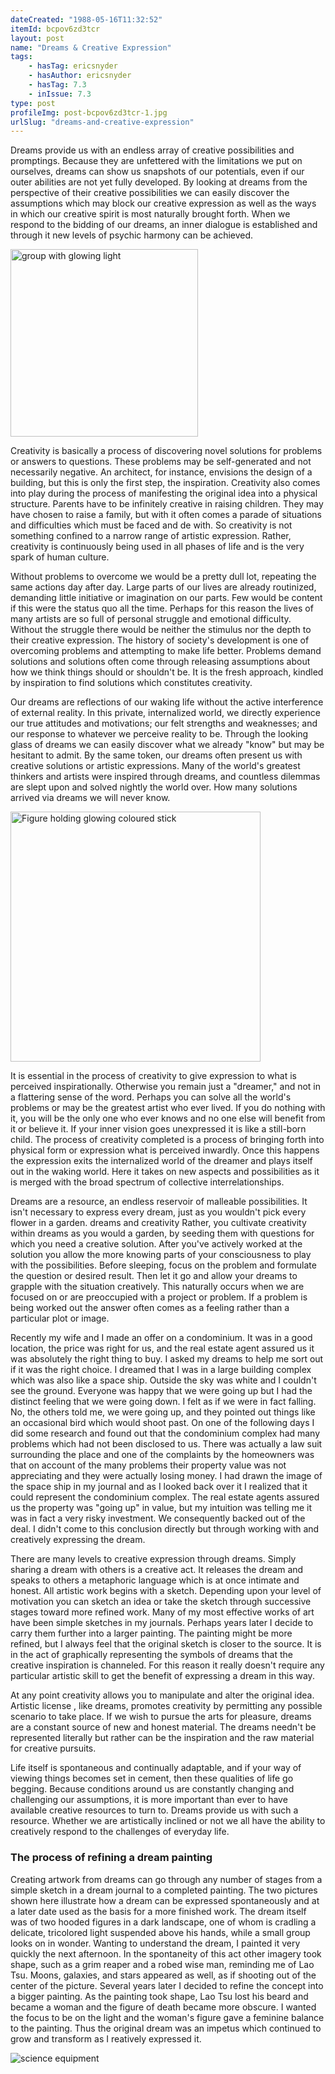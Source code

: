 ```yaml
---
dateCreated: "1988-05-16T11:32:52"
itemId: bcpov6zd3tcr
layout: post
name: "Dreams & Creative Expression"
tags:
    - hasTag: ericsnyder
    - hasAuthor: ericsnyder
    - hasTag: 7.3
    - inIssue: 7.3
type: post
profileImg: post-bcpov6zd3tcr-1.jpg
urlSlug: "dreams-and-creative-expression"
---
```


Dreams provide us with an endless array of creative possibilities and promptings. Because they are unfettered with the limitations we put on ourselves, dreams can show us snapshots of our potentials, even if our outer abilities are not yet fully developed. By looking at dreams from the perspective of their creative possibilities we can easily discover the assumptions which may block our creative expression as well as the ways in which our creative spirit is most naturally brought forth. When we respond to the bidding of our dreams, an inner dialogue is established and through it new levels of psychic harmony can be achieved.

<img src="../images/post-bcpov6zd3tcr-0.jpg" alt="group with glowing light" width="300" height="auto"/>

Creativity is basically a process of discovering novel solutions for problems or answers to questions. These problems may be self-generated and not necessarily negative. An architect, for instance, envisions the design of a building, but this is only the first step, the inspiration. Creativity also comes into play during the process of manifesting the original idea into a physical structure. Parents have to be infinitely creative in raising children. They may have chosen to raise a family, but with it often comes a parade of situations and difficulties which must be faced and de with. So creativity is not something confined to a narrow range of artistic expression. Rather, creativity is continuously being used in all phases of life and is the very spark of human culture.

Without problems to overcome we would be a pretty dull lot, repeating the same actions day after day. Large parts of our lives are already routinized, demanding little initiative or imagination on our parts. Few would be content if this were the status quo all the time. Perhaps for this reason the lives of many artists are so full of personal struggle and emotional difficulty. Without the struggle there would be neither the stimulus nor the depth to their creative expression. The history of society's development is one of overcoming problems and attempting to make life better. Problems demand solutions and solutions often come through releasing assumptions about how we think things should or shouldn't be. It is the fresh approach, kindled by inspiration to find solutions which constitutes creativity.

Our dreams are reflections of our waking life without the active interference of external reality. In this private, internalized world, we directly experience our true attitudes and motivations; our felt strengths and weaknesses; and our response to whatever we perceive reality to be. Through the looking glass of dreams we can easily discover what we already "know" but may be hesitant to admit. By the same token, our dreams often present us with creative solutions or artistic expressions. Many of the world's greatest thinkers and artists were inspired through dreams, and countless dilemmas are slept upon and solved nightly the world over. How many solutions arrived via dreams we will never know.

<img src="../images/post-bcpov6zd3tcr-1.jpg" alt="Figure holding glowing coloured stick" width="400" height="auto"/>

It is essential in the process of creativity to give expression to what is perceived inspirationally. Otherwise you remain just a "dreamer," and not in a flattering sense of the word. Perhaps you can solve all the world's problems or may be the greatest artist who ever lived. If you do nothing with it, you will be the only one who ever knows and no one else will benefit from it or believe it. If your inner vision goes unexpressed it is like a still-born child. The process of creativity completed is a process of bringing forth into physical form or expression what is perceived inwardly. Once this happens the expression exits the internalized world of the dreamer and plays itself out in the waking world. Here it takes on new aspects and possibilities as it is merged with the broad spectrum of collective interrelationships.

Dreams are a resource, an endless reservoir of malleable possibilities. It isn't necessary to express every dream, just as you wouldn't pick every flower in a garden. dreams and creativity Rather, you cultivate creativity within dreams as you would a garden, by seeding them with questions for which you need a creative solution. After you've actively worked at the solution you allow the more knowing parts of your consciousness to play with the possibilities. Before sleeping, focus on the problem and formulate the question or desired result. Then let it go and allow your dreams to grapple with the situation creatively. This naturally occurs when we are focused on or are preoccupied with a project or problem. If a problem is being worked out the answer often comes as a feeling rather than a particular plot or image.

Recently my wife and I made an offer on a condominium. It was in a good location, the price was right for us, and the real estate agent assured us it was absolutely the right thing to buy. I asked my dreams to help me sort out if it was the right choice. I dreamed that I was in a large building complex which was also like a space ship. Outside the sky was white and I couldn't see the ground. Everyone was happy that we were going up but I had the distinct feeling that we were going down. I felt as if we were in fact falling. No, the others told me, we were going up, and they pointed out things like an occasional bird which would shoot past. On one of the following days I did some research and found out that the condominium complex had many problems which had not been disclosed to us. There was actually a law suit surrounding the place and one of the complaints by the homeowners was that on account of the many problems their property value was not appreciating and they were actually losing money. I had drawn the image of the space ship in my journal and as I looked back over it I realized that it could represent the condominium complex. The real estate agents assured us the property was "going up" in value, but my intuition was telling me it was in fact a very risky investment. We consequently backed out of the deal. I didn't come to this conclusion directly but through working with and creatively expressing the dream.

There are many levels to creative expression through dreams. Simply sharing a dream with others is a creative act. It releases the dream and speaks to others a metaphoric language which is at once intimate and honest. All artistic work begins with a sketch. Depending upon your level of motivation you can sketch an idea or take the sketch through successive stages toward more refined work. Many of my most effective works of art have been simple sketches in my journals. Perhaps years later I decide to carry them further into a larger painting. The painting might be more refined, but I always feel that the original sketch is closer to the source. It is in the act of graphically representing the symbols of dreams that the creative inspiration is channeled. For this reason it really doesn't require any particular artistic skill to get the benefit of expressing a dream in this way.

At any point creativity allows you to manipulate and alter the original idea. Artistic license , like dreams, promotes creativity by permitting any possible scenario to take place. If we wish to pursue the arts for pleasure, dreams are a constant source of new and honest material. The dreams needn't be represented literally but rather can be the inspiration and the raw material for creative pursuits.

Life itself is spontaneous and continually adaptable, and if your way of viewing things becomes set in cement, then these qualities of life go begging. Because conditions around us are constantly changing and challenging our assumptions, it is more important than ever to have available creative resources to turn to. Dreams provide us with such a resource. Whether we are artistically inclined or not we all have the ability to creatively respond to the challenges of everyday life.

<div class="breakout-box"><h3>The process of refining a dream painting</h3>
<p>Creating artwork from dreams can go through any number of stages from a simple sketch in a dream journal to a completed painting. The two pictures shown here illustrate how a dream can be expressed spontaneously and at a later date used as the basis for a more finished work. The dream itself was of two hooded figures in a dark landscape, one of whom is cradling a delicate, tricolored light suspended above his hands, while a small group looks on in wonder. Wanting to understand the dream, I painted it very quickly the next afternoon. In the spontaneity of this act other imagery took shape, such as a grim reaper and a robed wise man, reminding me of Lao Tsu. Moons, galaxies, and stars appeared as well, as if shooting out of the center of the picture. Several years later I decided to refine the concept into a bigger painting. As the painting took shape, Lao Tsu lost his beard and became a woman and the figure of death became more obscure. I wanted the focus to be on the light and the woman's figure gave a feminine balance to the painting. Thus the original dream was an impetus which continued to grow and transform as I reatively expressed it.</p>
<img src="../images/post-bcpov6zd3tcr-2.jpg" alt="science equipment" width="auto" height="auto"/>
</div>
